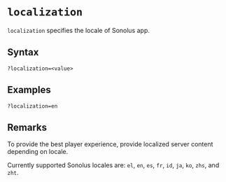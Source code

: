 # `localization`

`localization` specifies the locale of Sonolus app.

## Syntax

```url
?localization=<value>
```

## Examples

```url
?localization=en
```

## Remarks

To provide the best player experience, provide localized server content depending on locale.

Currently supported Sonolus locales are: `el`, `en`, `es`, `fr`, `id`, `ja`, `ko`, `zhs`, and `zht`.
